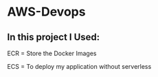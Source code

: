 # AWS-Devops

## In this project I Used:

ECR = Store the Docker Images

ECS = To deploy my application without serverless 

